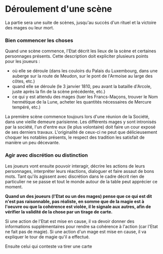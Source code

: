# Déroulement d'une scène

La partie sera une suite de scènes, jusqu'au succès d'un rituel et la victoire des mages ou leur mort.

### Bien commencer les choses

Quand une scène commence, l'Etat décrit les lieux de la scène et certaines personnages présents. Cette description doit expliciter plusieurs points pour les joueurs :

* où elle se déroule \(dans les couloirs du Palais du Luxembourg, dans une auberge sur la route de Meudon, sur le pont de l'Armoise au large des côtes, etc.\)
* quand elle se déroule \(le 3 janvier 1810, peu avant la bataille d'Arcole, juste après la fin de la scène précédente, etc.\)
* ce qui y est attendu des mages \(tuer les Francs-Maçons, trouver le Nom hermétique de la Lune, acheter les quantités nécessaires de Mercure tempéré, etc.\)

La première scène commence toujours lors d'une réunion de la Société, dans une vieille demeure parisienne. Les différents mages y sont intronisés par la société, l'un d'entre eux \(le plus volontaire\) doit faire un cour exposé de ses derniers travaux. L'originalité de ceux-ci ne peut que délicieusement choquer les notables présents, le respect des tradition les satisfait de manière un peu décevante.

### Agir avec discrétion ou distinction

Les joueurs vont ensuite pouvoir interagir, décrire les actions de leurs personnages, interpréter leurs réactions, dialoguer et faire assaut de bons mots. Tant qu'ils agissent avec discrétion dans le cadre décrit rien de particulier ne se passe et tout le monde autour de la table peut apprécier ce moment.

**Quand un des joueurs \(l'Etat ou un des mages\) pense que ce qui est dit n'est pas raisonnable, pas réaliste, en somme que de la magie est à l'oeuvre ou que la cohérence est violée, il le signale aux autres, afin de vérifier la validité de la chose par un tirage de carte.**

Si une action de l'Etat est mise en cause, il va devoir donner des informations supplémentaires pour rendre sa cohérence à l'action \(car l'Etat ne fait pas de magie\). Si une action d'un mage est mise en cause, il va expliquer le tour de magie qu'il a effectué.

Ensuite celui qui conteste va tirer une carte

